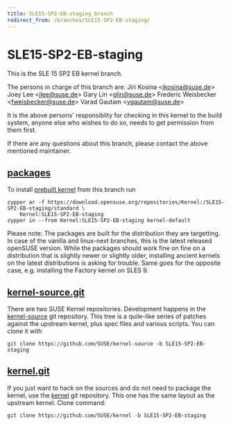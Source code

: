 ```yaml
---
title: SLE15-SP2-EB-staging branch
redirect_from: /branches/SLE15-SP2-EB-staging/
---
```

# SLE15-SP2-EB-staging
This is the SLE 15 SP2 EB kernel branch.

The persons in charge of this branch are:
Jiri Kosina <[jkosina@suse.de](mailto:jkosina@suse.de?subject=SLE15-SP2-EB-staging%20branch)>
Joey Lee <[jlee@suse.de](mailto:jlee@suse.de?subject=SLE15-SP2-EB-staging%20branch)>
Gary Lin <[glin@suse.de](mailto:glin@suse.de?subject=SLE15-SP2-EB-staging%20branch)>
Frederic Weisbecker <[fweisbecker@suse.de](mailto:fweisbecker@suse.de?subject=SLE15-SP2-EB-staging%20branch)>
Varad Gautam <[vgautam@suse.de](mailto:vgautam@suse.de?subject=SLE15-SP2-EB-staging%20branch)>

It is the above persons' responsiblity for checking in this kernel to
the build system, anyone else who wishes to do so, needs to get
permission from them first.

If there are any questions about this branch, please contact the above
mentioned maintainer.


## [packages](https://download.opensuse.org/repositories/Kernel:/SLE15-SP2-EB-staging)
To install
[prebuilt kernel](https://download.opensuse.org/repositories/Kernel:/SLE15-SP2-EB-staging)
from this branch run

```
zypper ar -f https://download.opensuse.org/repositories/Kernel:/SLE15-SP2-EB-staging/standard \
    Kernel:SLE15-SP2-EB-staging
zypper in --from Kernel:SLE15-SP2-EB-staging kernel-default
```

Please note: The packages are built for the distribution they are
targetting. In case of the vanilla and linux-next branches, this is the
latest released openSUSE version. While the packages should work fine on
fine on a distribution that is slightly newer or slightly older,
installing ancient kernels on the latest distributions is asking for
trouble. Same goes for the opposite case, e.g. installing the Factory
kernel on SLES 9.

## [kernel-source.git](https://github.com/SUSE/kernel-source/tree/SLE15-SP2-EB-staging)
There are two SUSE Kernel repositories. Development happens in the
[kernel-source](https://github.com/SUSE/kernel-source/tree/SLE15-SP2-EB-staging)
git repository. This tree is a quile-like series of patches against the
upstream kernel, plus spec files and various scripts. You can clone it
with

```
git clone https://github.com/SUSE/kernel-source -b SLE15-SP2-EB-staging
```

## [kernel.git](https://github.com/SUSE/kernel/tree/SLE15-SP2-EB-staging)
If you just want to hack on the sources and do not need to package the
kernel, use the [kernel](https://github.com/SUSE/kernel/tree/SLE15-SP2-EB-staging)
git repository. This one has the same layout as the upstream kernel. Clone
command:

```
git clone https://github.com/SUSE/kernel -b SLE15-SP2-EB-staging
```



